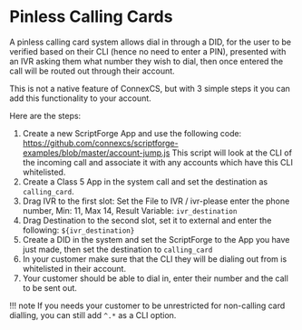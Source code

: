# Pinless Calling Cards

A pinless calling card system allows dial in through a DID, for the user to be verified based on their CLI (hence no need to enter a PIN),
presented with an IVR asking them what number they wish to dial, then once entered the call will be routed out through their account.

This is not a native feature of ConnexCS, but with 3 simple steps it you can add this functionality to your account.

Here are the steps:

1. Create a new ScriptForge App and use the following code: https://github.com/connexcs/scriptforge-examples/blob/master/account-jump.js
  This script will look at the CLI of the incoming call and associate it with any accounts which have this CLI whitelisted.
2. Create a Class 5 App in the system call and set the destination as `calling_card`.
3. Drag IVR to the first slot: Set the File to IVR / ivr-please enter the phone number, Min: 11, Max 14, Result Variable: `ivr_destination`
4. Drag Destination to the second slot, set it to external and enter the following: `${ivr_destination}`
5. Create a DID in the system and set the ScriptForge to the App you have just made, then set the destination to `calling_card`
6. In your customer make sure that the CLI they will be dialing out from is whitelisted in their account.
7. Your customer should be able to dial in, enter their number and the call to be sent out.

!!! note
    If you needs your customer to be unrestricted for non-calling card dialling, you can still add `^.*` as a CLI option.
